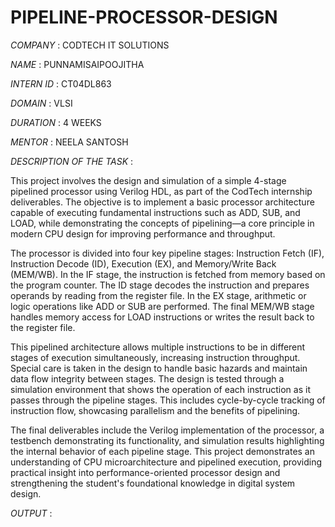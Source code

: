 # PIPELINE-PROCESSOR-DESIGN

*COMPANY* : CODTECH IT SOLUTIONS

*NAME* : PUNNAMISAIPOOJITHA

*INTERN ID* : CT04DL863

*DOMAIN* : VLSI

*DURATION* : 4 WEEKS

*MENTOR* : NEELA SANTOSH

*DESCRIPTION OF THE TASK* :

This project involves the design and simulation of a simple 4-stage pipelined processor using Verilog HDL, as part of the CodTech internship deliverables. The objective is to implement a basic processor architecture capable of executing fundamental instructions such as ADD, SUB, and LOAD, while demonstrating the concepts of pipelining—a core principle in modern CPU design for improving performance and throughput.

The processor is divided into four key pipeline stages: Instruction Fetch (IF), Instruction Decode (ID), Execution (EX), and Memory/Write Back (MEM/WB). In the IF stage, the instruction is fetched from memory based on the program counter. The ID stage decodes the instruction and prepares operands by reading from the register file. In the EX stage, arithmetic or logic operations like ADD or SUB are performed. The final MEM/WB stage handles memory access for LOAD instructions or writes the result back to the register file.

This pipelined architecture allows multiple instructions to be in different stages of execution simultaneously, increasing instruction throughput. Special care is taken in the design to handle basic hazards and maintain data flow integrity between stages. The design is tested through a simulation environment that shows the operation of each instruction as it passes through the pipeline stages. This includes cycle-by-cycle tracking of instruction flow, showcasing parallelism and the benefits of pipelining.

The final deliverables include the Verilog implementation of the processor, a testbench demonstrating its functionality, and simulation results highlighting the internal behavior of each pipeline stage. This project demonstrates an understanding of CPU microarchitecture and pipelined execution, providing practical insight into performance-oriented processor design and strengthening the student's foundational knowledge in digital system design.


*OUTPUT* :


